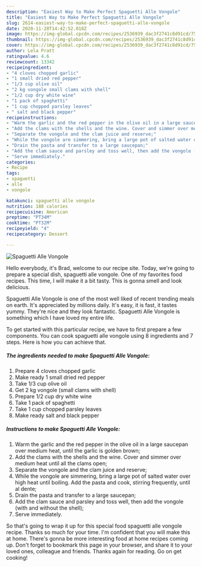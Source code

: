 ```yaml
---
description: "Easiest Way to Make Perfect Spaguetti Alle Vongole"
title: "Easiest Way to Make Perfect Spaguetti Alle Vongole"
slug: 2614-easiest-way-to-make-perfect-spaguetti-alle-vongole
date: 2020-11-28T14:42:52.018Z
image: https://img-global.cpcdn.com/recipes/2536939_dac3f2741c8d91cd/751x532cq70/spaguetti-alle-vongole-recipe-main-photo.jpg
thumbnail: https://img-global.cpcdn.com/recipes/2536939_dac3f2741c8d91cd/751x532cq70/spaguetti-alle-vongole-recipe-main-photo.jpg
cover: https://img-global.cpcdn.com/recipes/2536939_dac3f2741c8d91cd/751x532cq70/spaguetti-alle-vongole-recipe-main-photo.jpg
author: Lela Pratt
ratingvalue: 4.6
reviewcount: 13342
recipeingredient:
- "4 cloves chopped garlic"
- "1 small dried red pepper"
- "1/3 cup olive oil"
- "2 kg vongole small clams with shell"
- "1/2 cup dry white wine"
- "1 pack of spaghetti"
- "1 cup chopped parsley leaves"
- " salt and black pepper"
recipeinstructions:
- "Warm the garlic and the red pepper in the olive oil in a large saucepan over medium heat, until the garlic is golden brown;"
- "Add the clams with the shells and the wine. Cover and simmer over medium heat until all the clams open;"
- "Separate the vongole and the clam juice and reserve;"
- "While the vongole are simmering, bring a large pot of salted water over high heat until boiling. Add the pasta and cook, stirring frequently, until al dente;"
- "Drain the pasta and transfer to a large saucepan;"
- "Add the clam sauce and parsley and toss well, then add the vongole (with and without the shell);"
- "Serve immediately."
categories:
- Recipe
tags:
- spaguetti
- alle
- vongole

katakunci: spaguetti alle vongole 
nutrition: 188 calories
recipecuisine: American
preptime: "PT34M"
cooktime: "PT32M"
recipeyield: "4"
recipecategory: Dessert

---
```



![Spaguetti Alle Vongole](https://img-global.cpcdn.com/recipes/2536939_dac3f2741c8d91cd/751x532cq70/spaguetti-alle-vongole-recipe-main-photo.jpg)

Hello everybody, it's Brad, welcome to our recipe site. Today, we're going to prepare a special dish, spaguetti alle vongole. One of my favorites food recipes. This time, I will make it a bit tasty. This is gonna smell and look delicious.



Spaguetti Alle Vongole is one of the most well liked of recent trending meals on earth. It's appreciated by millions daily. It's easy, it is fast, it tastes yummy. They're nice and they look fantastic. Spaguetti Alle Vongole is something which I have loved my entire life.


To get started with this particular recipe, we have to first prepare a few components. You can cook spaguetti alle vongole using 8 ingredients and 7 steps. Here is how you can achieve that.

<!--inarticleads1-->

##### The ingredients needed to make Spaguetti Alle Vongole:

1. Prepare 4 cloves chopped garlic
1. Make ready 1 small dried red pepper
1. Take 1/3 cup olive oil
1. Get 2 kg vongole (small clams with shell)
1. Prepare 1/2 cup dry white wine
1. Take 1 pack of spaghetti
1. Take 1 cup chopped parsley leaves
1. Make ready  salt and black pepper




<!--inarticleads2-->

##### Instructions to make Spaguetti Alle Vongole:

1. Warm the garlic and the red pepper in the olive oil in a large saucepan over medium heat, until the garlic is golden brown;
1. Add the clams with the shells and the wine. Cover and simmer over medium heat until all the clams open;
1. Separate the vongole and the clam juice and reserve;
1. While the vongole are simmering, bring a large pot of salted water over high heat until boiling. Add the pasta and cook, stirring frequently, until al dente;
1. Drain the pasta and transfer to a large saucepan;
1. Add the clam sauce and parsley and toss well, then add the vongole (with and without the shell);
1. Serve immediately.




So that's going to wrap it up for this special food spaguetti alle vongole recipe. Thanks so much for your time. I'm confident that you will make this at home. There's gonna be more interesting food at home recipes coming up. Don't forget to bookmark this page in your browser, and share it to your loved ones, colleague and friends. Thanks again for reading. Go on get cooking!

